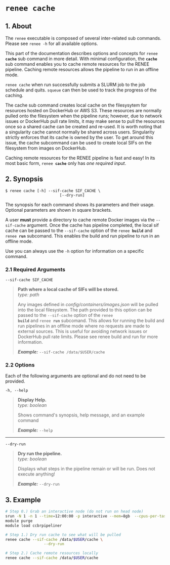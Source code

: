 # <code>renee <b>cache</b></code>

## 1. About 
The `renee` executable is composed of several inter-related sub commands. Please see `renee -h` for all available options.

This part of the documentation describes options and concepts for <code>renee <b>cache</b></code> sub command in more detail. With minimal configuration, the **`cache`** sub command enables you to cache remote resources for the  RENEE pipeline. Caching remote resources allows the pipeline to run in an offline mode.

`renee cache` when run successfully submits a SLURM job to the job schedule and quits. `squeue` can then be used to track the progress of the caching. 

The cache sub command creates local cache on the filesysytem for resources hosted on DockerHub or AWS S3. These resources are normally pulled onto the filesystem when the pipeline runs; however, due to network issues or DockerHub pull rate limits, it may make sense to pull the resources once so a shared cache can be created and re-used. It is worth noting that a singularity cache cannot normally be shared across users. Singularity strictly enforces that its cache is owned by the user. To get around this issue, the cache subcommand can be used to create local SIFs on the filesystem from images on DockerHub.

Caching remote resources for the RENEE pipeline is fast and easy! In its most basic form, <code>renee <b>cache</b></code> only has *one required input*.

## 2. Synopsis
```text
$ renee cache [-h] --sif-cache SIF_CACHE \
                        [--dry-run] 
```

The synopsis for each command shows its parameters and their usage. Optional parameters are shown in square brackets.

A user **must** provide a directory to cache remote Docker images via the `--sif-cache` argument. Once the cache has pipeline completed, the local sif cache can be passed to the `--sif-cache` option of the <code>renee <b>build</b></code> and <code>renee <b>run</b></code> subcomand. This enables the build and run pipeline to run in an offline mode.

Use you can always use the `-h` option for information on a specific command. 

### 2.1 Required Arguments

 `--sif-cache SIF_CACHE` 
 
> **Path where a local cache of SIFs will be stored.**  
> *type: path*
> 
> Any images defined in *config/containers/images.json* will be pulled into the local filesystem. The path provided to this option can be passed to the `--sif-cache` option of the <code>renee <b>build</b></code> and <code>renee <b>run</b></code> subcomand. This allows for running the build and run pipelines in an offline mode where no requests are made to external sources. This is useful for avoiding network issues or DockerHub pull rate limits. Please see renee build and run for more information.
> 
> ***Example:*** `--sif-cache /data/$USER/cache`

### 2.2 Options

Each of the following arguments are optional and do not need to be provided. 

  `-h, --help`            
> **Display Help.**  
> *type: boolean*
> 
> Shows command's synopsis, help message, and an example command
> 
> ***Example:*** `--help`

---  
  `--dry-run`            
> **Dry run the pipeline.**  
> *type: boolean*
> 
> Displays what steps in the pipeline remain or will be run. Does not execute anything!
>
> ***Example:*** `--dry-run`

## 3. Example
```bash 
# Step 0.) Grab an interactive node (do not run on head node)
srun -N 1 -n 1 --time=12:00:00 -p interactive --mem=8gb  --cpus-per-task=4 --pty bash
module purge
module load ccbrpipeliner

# Step 1.) Dry run cache to see what will be pulled
renee cache --sif-cache /data/$USER/cache \
                 --dry-run  

# Step 2.) Cache remote resources locally 
renee cache --sif-cache /data/$USER/cache  
```
